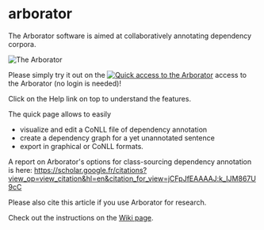# arborator
The Arborator software is aimed at collaboratively annotating dependency corpora.


![The Arborator](https://github.com/kimgerdes/arborator/blob/master/images/arborator.png "The Arborator")


Please simply try it out on the [![Quick access to the Arborator](https://github.com/kimgerdes/arborator/blob/master/images/q.png)](http://arborator.ilpga.fr/q.cgi) access to the Arborator (no login is needed)!

Click on the Help link on top to understand the features.

The quick page allows to easily 
* visualize and edit a CoNLL file of dependency annotation
* create a dependency graph for a yet unannotated sentence
* export in graphical or CoNLL formats.

A report on Arborator's options for class-sourcing dependency annotation is here: https://scholar.google.fr/citations?view_op=view_citation&hl=en&citation_for_view=jCFpJfEAAAAJ:k_IJM867U9cC

Please also cite this article if you use Arborator for research.

Check out the instructions on the [Wiki page](https://github.com/kimgerdes/arborator/wiki).
